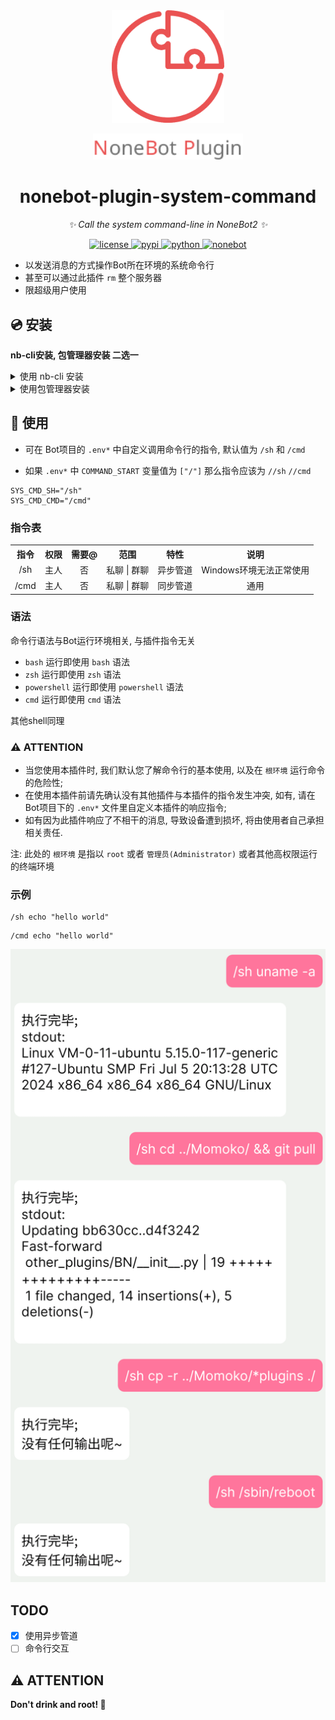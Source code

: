 <div align="center">
  <a href="https://v2.nonebot.dev/store"><img src="https://raw.githubusercontent.com/tkgs0/nbpt/resources/nbp_logo.png" width="180" height="180" alt="NoneBotPluginLogo"></a>
  <br>
  <p><img src="https://raw.githubusercontent.com/tkgs0/nbpt/resources/NoneBotPlugin.svg" width="240" alt="NoneBotPluginText"></p>
</div>

<div align="center">

# nonebot-plugin-system-command

_✨ Call the system command-line in NoneBot2 ✨_

<a href="./LICENSE">
    <img src="https://img.shields.io/github/license/tkgs0/nonebot-plugin-system-command.svg" alt="license">
</a>
<a href="https://pypi.python.org/pypi/nonebot-plugin-system-command">
    <img src="https://img.shields.io/pypi/v/nonebot-plugin-system-command.svg" alt="pypi">
</a>
<a href="https://www.python.org">
    <img src="https://img.shields.io/badge/python-3.9+-blue.svg" alt="python">
</a>
<a href="https://nonebot.dev">
    <img src="https://img.shields.io/badge/nonebot-2.3.1+-red.svg" alt="nonebot">
</a>

</div>

- 以发送消息的方式操作Bot所在环境的系统命令行
- 甚至可以通过此插件 `rm` 整个服务器
- 限超级用户使用

## 💿 安装

**nb-cli安装, 包管理器安装  二选一**

<details>
<summary>使用 nb-cli 安装</summary>

在 nonebot2 项目的根目录下打开命令行, 输入以下指令即可安装

    nb plugin install nonebot-plugin-system-command

</details>

<details>
<summary>使用包管理器安装</summary>

在 nonebot2 项目的插件目录下, 打开命令行,

**根据你使用的包管理器, 输入相应的安装命令**

<details>
<summary>pip</summary>

    pip install nonebot-plugin-system-command

</details>
<details>
<summary>pdm</summary>

    pdm add nonebot-plugin-system-command

</details>
<details>
<summary>poetry</summary>

    poetry add nonebot-plugin-system-command

</details>
<details>
<summary>conda</summary>

    conda install nonebot-plugin-system-command

</details>

打开 bot项目下的 `pyproject.toml` 文件,

在其 `plugins` 里加入 `nonebot_plugin_system_command`

    plugins = ["nonebot_plugin_system_command"]

</details>
</details>

## 🎉 使用

- 可在 Bot项目的 `.env*` 中自定义调用命令行的指令,
  默认值为 `/sh` 和 `/cmd`

- 如果 `.env*` 中 `COMMAND_START` 变量值为 `["/"]`
  那么指令应该为 `//sh` `//cmd`

```env
SYS_CMD_SH="/sh"
SYS_CMD_CMD="/cmd"
```

### 指令表

<table> 
  <tr align="center">
    <th> 指令 </th>
    <th> 权限 </th>
    <th> 需要@ </th>
    <th> 范围 </th>
    <th> 特性 </th>
    <th> 说明 </th>
  </tr>
  <tr align="center">
    <td> /sh </td>
    <td> 主人 </td>
    <td> 否 </td>
    <td> 私聊 | 群聊 </td>
    <td> 异步管道 </td>
    <td> Windows环境无法正常使用 </td>
  </tr>
  <tr align="center">
    <td> /cmd </td>
    <td> 主人 </td>
    <td> 否 </td>
    <td> 私聊 | 群聊 </td>
    <td> 同步管道 </td>
    <td> 通用 </td>
  </tr>
</table>

### 语法

命令行语法与Bot运行环境相关, 与插件指令无关

- `bash` 运行即使用 `bash` 语法
- `zsh` 运行即使用 `zsh` 语法
- `powershell` 运行即使用 `powershell` 语法
- `cmd` 运行即使用 `cmd` 语法

其他shell同理

### ⚠️ ATTENTION

- 当您使用本插件时, 我们默认您了解命令行的基本使用, 以及在 `根环境` 运行命令的危险性;
- 在使用本插件前请先确认没有其他插件与本插件的指令发生冲突, 如有, 请在Bot项目下的 `.env*` 文件里自定义本插件的响应指令;
- 如有因为此插件响应了不相干的消息, 导致设备遭到损坏, 将由使用者自己承担相关责任.

注: 此处的 `根环境` 是指以 `root` 或者 `管理员(Administrator)` 或者其他高权限运行的终端环境

### 示例

```
/sh echo "hello world"
```

```
/cmd echo "hello world"
```

![01.png](https://github.com/tkgs0/nonebot-plugin-system-command/raw/resource/01.png)

## TODO

- [x] 使用异步管道
- [ ] 命令行交互

## ⚠️ ATTENTION

**Don't drink and root! 🍻**
